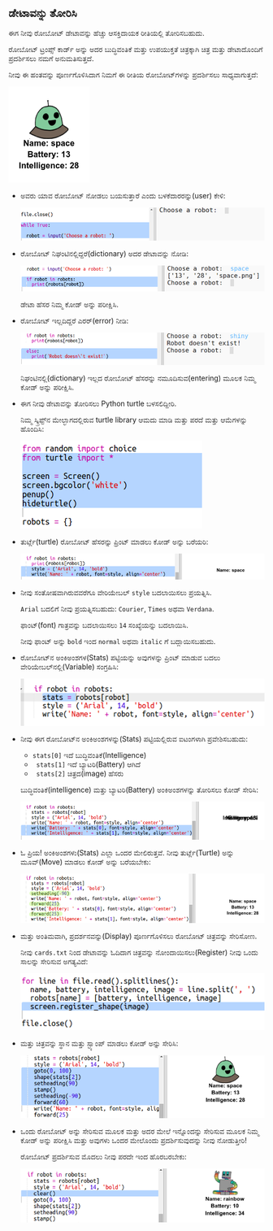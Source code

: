 ## ಡೇಟಾವನ್ನು ತೋರಿಸಿ

ಈಗ ನೀವು ರೋಬೋಟ್ ಡೇಟಾವನ್ನು ಹೆಚ್ಚು ಆಸಕ್ತಿದಾಯಕ ರೀತಿಯಲ್ಲಿ ತೋರಿಸಬಹುದು.

ರೋಬೋಟ್ ಟ್ರಂಪ್ಸ್ ಕಾರ್ಡ್ ಅನ್ನು ಅದರ ಬುದ್ಧಿವಂತಿಕೆ ಮತ್ತು ಉಪಯುಕ್ತತೆ ಚಿತ್ರಕ್ಕಾಗಿ ಚಿತ್ರ ಮತ್ತು ಡೇಟಾದೊಂದಿಗೆ ಪ್ರದರ್ಶಿಸಲು ನಮಗೆ ಅನುಮತಿಸುತ್ತದೆ.

ನೀವು ಈ ಹಂತವನ್ನು ಪೂರ್ಣಗೊಳಿಸಿದಾಗ ನಿಮಗೆ ಈ ರೀತಿಯ ರೋಬೋಟ್‌ಗಳನ್ನು ಪ್ರದರ್ಶಿಸಲು ಸಾಧ್ಯವಾಗುತ್ತದೆ:

![screenshot](images/robotrumps-example.png)

+ ಅವರು ಯಾವ ರೋಬೋಟ್ ನೋಡಲು ಬಯಸುತ್ತಾರೆ ಎಂದು ಬಳಕೆದಾರರನ್ನು(user) ಕೇಳಿ:
    
    ![screenshot](images/robotrumps-choose.png)

+ ರೋಬೋಟ್ ನಿಘಂಟಿನಲ್ಲಿದ್ದರೆ(dictionary) ಅದರ ಡೇಟಾವನ್ನು ನೋಡಿ:
    
    ![screenshot](images/robotrumps-if.png)
    
    ಡೇಟಾ ಹೆಸರ ನಿಮ್ಮ ಕೋಡ್ ಅನ್ನು ಪರೀಕ್ಷಿಸಿ.

+ ರೋಬೋಟ್ ಇಲ್ಲದಿದ್ದರೆ ಎರರ್(error) ನೀಡಿ:
    
    ![screenshot](images/robotrumps-else.png)
    
    ನಿಘಂಟಿನಲ್ಲಿ(dictionary) ಇಲ್ಲದ ರೋಬೋಟ್ ಹೆಸರನ್ನು ನಮೂದಿಸುವ(entering) ಮೂಲಕ ನಿಮ್ಮ ಕೋಡ್ ಅನ್ನು ಪರೀಕ್ಷಿಸಿ.

+ ಈಗ ನೀವು ಡೇಟಾವನ್ನು ತೋರಿಸಲು Python turtle ಬಳಸಲಿದ್ದೀರಿ.
    
    ನಿಮ್ಮ ಸ್ಕ್ರಿಪ್ಟ್‌ನ ಮೇಲ್ಭಾಗದಲ್ಲಿರುವ turtle library ಆಮದು ಮಾಡಿ ಮತ್ತು ಪರದೆ ಮತ್ತು ಆಮೆಗಳನ್ನು ಹೊಂದಿಸಿ:
    
    ![screenshot](images/robotrumps-turtle.png)

+ ತುರ್ಟ್ಲೆ(turtle) ರೋಬೋಟ್ ಹೆಸರನ್ನು ಪ್ರಿಂಟ್ ಮಾಡಲು ಕೋಡ್ ಅನ್ನು ಬರೆಯರಿ:
    
    ![screenshot](images/robotrumps-name.png)

+ ನೀವು ಸಂತೋಷವಾಗಿರುವವರೆಗೂ ವೇರಿಯೇಬಲ್ `style` ಬದಲಾಯಿಸಲು ಪ್ರಯತ್ನಿಸಿ.
    
    `Arial` ಬದಲಿಗೆ ನೀವು ಪ್ರಯತ್ನಿಸಬಹುದು: `Courier`, `Times` ಅಥವಾ `Verdana`.
    
    ಫಾಂಟ್(font) ಗಾತ್ರವನ್ನು ಬದಲಾಯಿಸಲು `14` ಸಂಖ್ಯೆಯನ್ನು ಬದಲಾಯಿಸಿ.
    
    ನೀವು ಫಾಂಟ್ ಅನ್ನು `bold` ಇಂದ `normal` ಅಥವಾ `italic` ಗೆ ಬದ್ಲಾಯಿಸಬಹುದು.

+ ರೋಬೋಟ್‌ನ ಅಂಕಿಅಂಶಗಳ(Stats) ಪಟ್ಟಿಯನ್ನು ಅವುಗಳನ್ನು ಪ್ರಿಂಟ್ ಮಾಡುವ ಬದಲು ವೇರಿಯೇಬಲ್‌ನಲ್ಲಿ(Variable) ಸಂಗ್ರಹಿಸಿ:
    
    ![screenshot](images/robotrumps-stats.png)

+ ನೀವು ಈಗ ರೋಬೋಟ್‌ನ ಅಂಕಿಅಂಶಗಳನ್ನು(Stats) ಪಟ್ಟಿಯಲ್ಲಿರುವ ಐಟಂಗಳಾಗಿ ಪ್ರವೇಶಿಸಬಹುದು:
    
    + `stats[0]` ಇದೆ ಬುದ್ಧಿವಂತಿಕೆ(Intelligence)
    + ` stats[1]` ಇದೆ ಬ್ಯಾಟರಿ(Battery) ಆಗಿದೆ
    + ` stats[2]` ಚಿತ್ರದ(image) ಹೆಸರು
    
    ಬುದ್ಧಿವಂತಿಕೆ(intelligence) ಮತ್ತು ಬ್ಯಾಟರಿ(Battery) ಅಂಕಿಅಂಶಗಳನ್ನು ತೋರಿಸಲು ಕೋಡ್ ಸೇರಿಸಿ:
    
    ![screenshot](images/robotrumps-stats-2.png)

+ ಓ ಪ್ರಿಯ! ಅಂಕಿಅಂಶಗಳು(Stats) ಎಲ್ಲಾ ಒಂದರ ಮೇಲಿರುತ್ತವೆ. ನೀವು ತುರ್ಟ್ಲೆ(Turtle) ಅನ್ನು ಮೂವ್(Move) ಮಾಡಲು ಕೋಡ್ ಅನ್ನು ಬರೆಯಬೇಕು:
    
    ![screenshot](images/robotrumps-stats-3.png)

+ ಮತ್ತು ಅಂತಿಮವಾಗಿ, ಪ್ರದರ್ಶನವನ್ನು(Display) ಪೂರ್ಣಗೊಳಿಸಲು ರೋಬೋಟ್ ಚಿತ್ರವನ್ನು ಸೇರಿಸೋಣ.
    
    ನೀವು `cards.txt` ನಿಂದ ಡೇಟಾವನ್ನು ಓದಿದಾಗ ಚಿತ್ರವನ್ನು ನೋಂದಾಯಿಸಲು(Register) ನೀವು ಒಂದು ಸಾಲನ್ನು ಸೇರಿಸುವ ಅಗತ್ಯವಿದೆ:
    
    ![screenshot](images/robotrumps-register.png)

+ ಮತ್ತು ಚಿತ್ರವನ್ನು ಸ್ಥಾನ ಮತ್ತು ಸ್ಟ್ಯಾಂಪ್ ಮಾಡಲು ಕೋಡ್ ಅನ್ನು ಸೇರಿಸಿ:
    
    ![screenshot](images/robotrumps-image.png)

+ ಒಂದು ರೋಬೋಟ್ ಅನ್ನು ಸೇರಿಸುವ ಮೂಲಕ ಮತ್ತು ಅದರ ಮೇಲೆ ಇನ್ನೊಂದನ್ನು ಸೇರಿಸುವ ಮೂಲಕ ನಿಮ್ಮ ಕೋಡ್ ಅನ್ನು ಪರೀಕ್ಷಿಸಿ ಮತ್ತು ಅವುಗಳು ಒಂದರ ಮೇಲೊಂದು ಪ್ರದರ್ಶಿಸುವುದನ್ನು ನೀವು ನೋಡುತ್ತೀರಿ!
    
    ರೋಬೋಟ್ ಪ್ರದರ್ಶಿಸುವ ಮೊದಲು ನೀವು ಪರದೇ ಇಂದ ಹೊರಬರಬೇಕು:
    
    ![screenshot](images/robotrumps-clear.png)